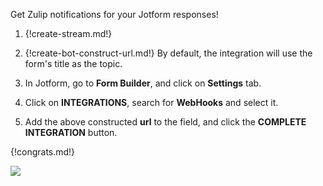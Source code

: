 Get Zulip notifications for your Jotform responses!

1. {!create-stream.md!}

1. {!create-bot-construct-url.md!}
   By default, the integration will use the form's title as the topic.

1. In Jotform, go to **Form Builder**, and click on **Settings** tab.

1. Click on **INTEGRATIONS**, search for **WebHooks** and select it.

1. Add the above constructed **url** to the field, and click the
   **COMPLETE INTEGRATION** button.

{!congrats.md!}

![](/static/images/integrations/jotform/001.png)
